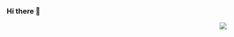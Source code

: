 ### Hi there 👋

<img align="right" src="https://github-readme-stats.vercel.app/api?username=hlwojiv&show_icons=true&icon_color=0366d6&text_color=24292e&bg_color=ffffff&hide_title=true" />

<!--
**hlwojiv/hlwojiv** is a ✨ _special_ ✨ repository because its `README.md` (this file) appears on your GitHub profile.

Here are some ideas to get you started:

- 🔭 I’m currently working on ...
- 🌱 I’m currently learning ...
- 👯 I’m looking to collaborate on ...
- 🤔 I’m looking for help with ...
- 💬 Ask me about ...
- 📫 How to reach me: ...
- 😄 Pronouns: ...
- ⚡ Fun fact: ...
-->
